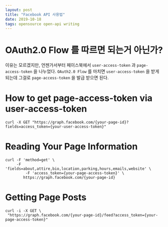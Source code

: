 ```yaml
---
layout: post
title: "Facebook API 사용법"
date: 2019-10-18
tags: opensource open-api writing
---
```

# OAuth2.0 Flow 를 따르면 되는거 아닌가?

이유는 모르겠지만, 언젠가서부터 페이스북에서 `user-access-token` 과 `page-access-token` 을 나누었다.
`OAuth2.0 Flow` 를 마치면 `user-access-token` 을 받게 되는데 그걸로 `page-access-token` 을 발급 받으면 된다.

# How to get page-access-token via user-access-token

``` shell
curl -X GET "https://graph.facebook.com/{your-page-id}?fields=access_token={your-user-access-token}"
```

# Reading Your Page Information

``` shell
curl -F 'method=get' \
  	 -F 'fields=about,attire,bio,location,parking,hours,emails,website' \
	 	 -F 'access_token={your-page-access-token}' \
	  	https://graph.facebook.com/{your-page-id}
```

# Getting Page Posts

``` shell
curl -i -X GET \
 "https://graph.facebook.com/{your-page-id}/feed?access_token={your-page-access-token}"
```
